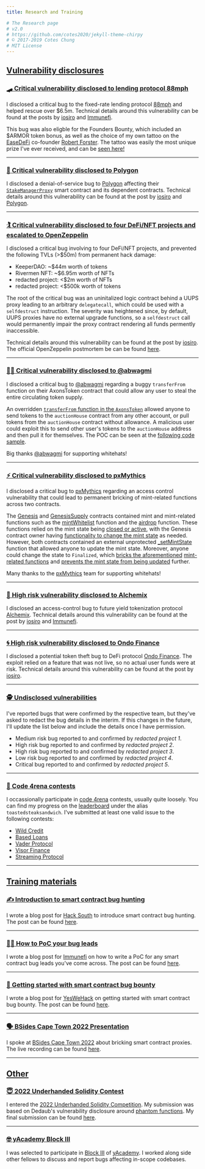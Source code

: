 ```yaml
---
title: Research and Training

# The Research page
# v2.0
# https://github.com/cotes2020/jekyll-theme-chirpy
# © 2017-2019 Cotes Chung
# MIT License
---
```

 
## <u>Vulnerability disclosures</u>

### [🛹 Critical vulnerability disclosed to lending protocol 88mph](#-critical-vulnerability-disclosed-to-lending-protocol-88mph)
I disclosed a critical bug to the fixed-rate lending protocol [88mph](https://88mph.app/) and helped rescue over $6.5m. Technical details around this vulnerability can be found at the posts by [iosiro](https://iosiro.com/blog/88mph-bug-bounty-post-mortem) and [Immunefi](https://medium.com/immunefi/88mph-function-initialization-bug-fix-postmortem-c3a2282894d3).

This bug was also eligble for the Founders Bounty, which included an $ARMOR token bonus, as well as the choice of my own tattoo on the [EaseDeFi](https://twitter.com/EaseDeFi) co-founder [Robert Forster](https://twitter.com/RobertMCForster). The tattoo was easily the most unique prize I've ever received, and can be [seen here!](https://twitter.com/RobertMCForster/status/1475869453556408325)


---
### [🧱 Critical vulnerability disclosed to Polygon](#-critical-vulnerability-disclosed-to-polygon)
I disclosed a denial-of-service bug to [Polygon](https://polygon.technology/) affecting their [`StakeManagerProxy`](https://etherscan.io/address/0x5e3ef299fddf15eaa0432e6e66473ace8c13d908) smart contract and its dependent contracts. Technical details around this vulnerability can be found at the post by [iosiro](https://iosiro.com/blog/temporary-denial-of-service-vulnerability-disclosed-to-and-remediated-by-polygon) and [Polygon](https://hackmd.io/SoItk4zvTDuJ2Rio5Byu_w).

---

### [🏌️ Critical vulnerability disclosed to four DeFi/NFT projects and escalated to OpenZeppelin](#️-critical-vulnerability-disclosed-to-four-definft-projects-and-escalated-to-openzeppelin)
I disclosed a critical bug involving to four DeFi/NFT projects, and prevented the following TVLs (>$50m) from permanent hack damage:

- KeeperDAO: ~$44m worth of tokens 
- Rivermen NFT: ~$6.95m worth of NFTs
- redacted project: <$2m worth of NFTs
- redacted project: <$500k worth of tokens

The root of the critical bug was an uninitalized logic contract behind a UUPS proxy leading to an arbitrary `delegatecall`, which could be used with a `selfdestruct` instruction. The severity was heightened since, by default, UUPS proxies have no external upgrade functions, so a `selfdestruct` call would permanently impair the proxy contract rendering all funds permently inaccessible. 

Technical details around this vulnerability can be found at the post by [iosiro](https://iosiro.com/blog/openzeppelin-uups-proxy-vulnerability-disclosure). The official OpenZeppelin postmortem be can be found [here](https://forum.openzeppelin.com/t/uupsupgradeable-vulnerability-post-mortem/15680).

---
### [🧑‍🎨 Critical vulnerability disclosed to @abwagmi](#-critical-vulnerability-disclosed-to-abwagmi)
I disclosed a critical bug to [@abwagmi](https://twitter.com/abwagmi/status/1465866170599358465) regarding a buggy `transferFrom` function on their AxonsToken contract that could allow any user to steal the entire circulating token supply. 

An overridden [`transferFrom` function in the `AxonsToken`](https://rinkeby.etherscan.io/address/0xd3cF1baab1F75d5bd86150963dda164c6E3E87A6#code#L687) allowed anyone to send tokens to the `auctionHouse` contract from any other account, or pull tokens from the `auctionHouse` contract without allowance. A malicious user could exploit this to send other user's tokens to the `auctionHouse` address and then pull it for themselves. The POC can be seen at the [following code sample](https://gist.github.com/AshiqAmien/470add84111539a724c35350dc30a49f).

Big thanks [@abwagmi](https://twitter.com/abwagmi/status/1466343883755995139) for supporting whitehats! 

---
### [⚡ Critical vulnerability disclosed to pxMythics](#-critical-vulnerability-disclosed-to-pxmythics)
I disclosed a critical bug to [pxMythics](https://twitter.com/pxmythicsnft/) regarding an access control vulnerability that could lead to permanent bricking of mint-related functions across two contracts.

The [Genesis](https://rinkeby.etherscan.io/address/0xa305F7078c8b2F9F95205e272aa680a86F003C34#code) and [GenesisSupply](https://rinkeby.etherscan.io/address/0x81360eDEF3b9F3639fA60639729881Aba9Fe29B1#code) contracts contained mint and mint-related functions such as the  [mintWhitelist](https://rinkeby.etherscan.io/address/0xa305F7078c8b2F9F95205e272aa680a86F003C34#code#F1#L141) function and the [airdrop](https://rinkeby.etherscan.io/address/0xa305F7078c8b2F9F95205e272aa680a86F003C34#code#F1#L120) function. These functions relied on the mint state being [closed or active](https://rinkeby.etherscan.io/address/0x81360eDEF3b9F3639fA60639729881Aba9Fe29B1#code#F1#L132), with the Genesis contract owner having [functionality to change the mint state](https://rinkeby.etherscan.io/address/0xa305F7078c8b2F9F95205e272aa680a86F003C34#code#F1#L87) as needed. However, both contracts contained an external unprotected [_setMintState](https://rinkeby.etherscan.io/address/0x81360eDEF3b9F3639fA60639729881Aba9Fe29B1#code#F3#L13) function that allowed anyone to update the mint state. Moreover, anyone could change the state to `Finalized`, which [bricks the aforementioned](https://rinkeby.etherscan.io/address/0xa305F7078c8b2F9F95205e272aa680a86F003C34#code#F1#L154) [mint-related functions](https://rinkeby.etherscan.io/address/0xa305F7078c8b2F9F95205e272aa680a86F003C34#code#F1#L127) and [prevents the mint state from being updated](https://rinkeby.etherscan.io/address/0x81360eDEF3b9F3639fA60639729881Aba9Fe29B1#code#F1#L124) further.

Many thanks to the [pxMythics](https://twitter.com/pxMythicsNFT/status/1480285214140162053) team for supporting whitehats! 

---
### [🧪 High risk vulnerability disclosed to Alchemix](#-high-risk-vulnerability-disclosed-to-alchemix)
I disclosed an access-control bug to future yield tokenization protocol [Alchemix](https://alchemix.fi/). Technical details around this vulnerability can be found at the post by [iosiro](https://iosiro.com/blog/high-risk-vulnerability-disclosed-to-alchemix) and [Immunefi](https://medium.com/immunefi/alchemix-access-control-bug-fix-debrief-a13d39b9f2e0).

---
### [🌀 High risk vulnerability disclosed to Ondo Finance](#-high-risk-vulnerability-disclosed-to-ondo-finance)
I disclosed a potential token theft bug to DeFi protocol [Ondo Finance](https://ondo.finance/). The exploit relied on a feature that was not live, so no actual user funds were at risk. Technical details around this vulnerability can be found at the post by [iosiro](https://iosiro.com/blog/high-risk-vulnerability-disclosed-to-ondo-finance).


---
### [🕵️ Undisclosed vulnerabilities](#-undisclosed-vulnerabilities)

I've reported bugs that were confirmed by the respective team, but they've asked to redact the bug details in the interim. If this changes in the future, I'll update the list below and include the details once I have permission.

- Medium risk bug reported to and confirmed by *redacted project 1*.
- High risk bug reported to and confirmed by *redacted project 2*.
- High risk bug reported to and confirmed by *redacted project 3*.
- Low risk bug reported to and confirmed by *redacted project 4*.
- Critical bug reported to and confirmed by *redacted project 5*.

---
### [🥊 Code 4rena contests](#-code-4rena-contests)
I occassionally participate in [code 4rena](https://code423n4.com/) contests, usually quite loosely. You can find my progress on the [leaderboard](https://code423n4.com/leaderboard) under the alias `toastedsteaksandwich`. I've submitted at least one valid issue to the following contests:

- [Wild Credit](https://code423n4.com/reports/2021-07-wildcredit/)
- [Based Loans](https://code423n4.com/reports/2021-04-basedloans/)
- [Vader Protocol](https://code423n4.com/reports/2021-04-vader/)
- [Visor Finance](https://code423n4.com/reports/2021-05-visorfinance/)
- [Streaming Protocol](https://code4rena.com/reports/2021-11-streaming)

---


## <u>Training materials</u>

### [✍️ Introduction to smart contract bug hunting](#-introduction-to-smart-contract-bug-hunting)
I wrote a blog post for [Hack South](https://hacksouth.africa/) to introduce smart contract bug hunting. The post can be found [here](https://hacksouth.africa/bug%20bounty/smart-contract-bug-hunting/). 

---
### [🧑‍🏫 How to PoC your bug leads](#-how-to-poc-your-bug-leads)

I wrote a blog post for [Immunefi](https://immunefi.com/) on how to write a PoC for any smart contract bug leads you've come across. The post can be found [here](https://medium.com/immunefi/how-to-poc-your-bug-leads-5ec76abdc1d8). 

---
### [🤸‍ Getting started with smart contract bug bounty](#-getting-started-with-smart-contract-bug-bounty)

I wrote a blog post for [YesWeHack](https://www.yeswehack.com/) on getting started with smart contract bug bounty. The post can be found [here](https://blog.yeswehack.com/yeswerhackers/getting-started-smart-contract-bug-bounty/). 

---
### [🗣 BSides Cape Town 2022 Presentation](#-bsides-cape-town-2022-presentation)

I spoke at [BSides Cape Town 2022](https://twitter.com/BSidesCapeTown/status/1599019367856906241?cxt=HHwWgoCloZTp7bAsAAAA) about bricking smart contract proxies. The live recording can be found [here](https://www.youtube.com/live/fQBh_7i8R84?feature=share&t=16342).

---

## <u>Other</u>

### [😇 2022 Underhanded Solidity Contest](#-2022-underhanded-solidity-contest)

I entered the [2022 Underhanded Solidity Competition](https://underhanded.soliditylang.org/). My submission was based on Dedaub's vulnerability disclosure around [phantom functions](https://media.dedaub.com/phantom-functions-and-the-billion-dollar-no-op-c56f062ae49f). My final submission can be found [here](https://github.com/ethereum/solidity-underhanded-contest/tree/master/2022/submissions_2022/submission2_Ashiq).

---
### [🤓 yAcademy Block III](#-yacademy-block-iii)

I was selected to participate in [Block III](https://medium.com/yacademyblog/blocks-ii-iii-retrospective-2badd879b70e) of [yAcademy](https://yacademy.dev/). I worked along side other fellows to discuss and report bugs affecting in-scope codebases.